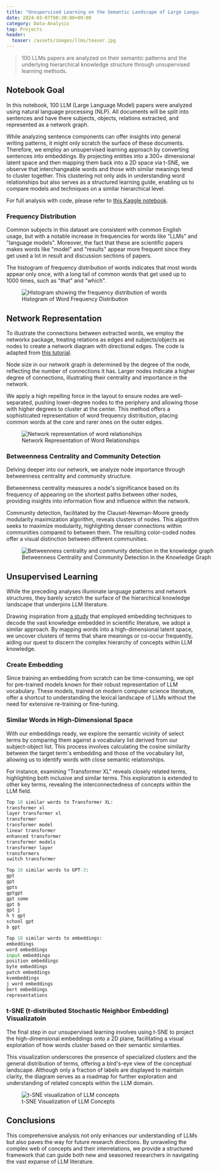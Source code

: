```yaml
---
title: "Unsupervised Learning on the Semantic Landscape of Large Language Models Papers"
date: 2024-03-07T08:30:00+09:00
category: Data-Analysis
tag: Projects
header:
  teaser: /assets/images/llms/teaser.jpg
---
```


> 100 LLMs papers are analyzed on their semantic patterns and the underlying hierarchical knowledge structure through unsupervised learning methods.

## Notebook Goal

In this notebook, 100 LLM (Large Language Model) papers were analyzed using natural language processing (NLP). All documents will be split into sentences and have there subjects, objects, relations extracted, and represented as a network graph.

While analyzing sentence components can offer insights into general writing patterns, it might only scratch the surface of these documents. Therefore, we employ an unsupervised learning approach by converting sentences into embeddings. By projecting entities into a 300+ dimensional latent space and then mapping them back into a 2D space via t-SNE, we observe that interchangeable words and those with similar meanings tend to cluster together. This clustering not only aids in understanding word relationships but also serves as a structured learning guide, enabling us to compare models and techniques on a similar hierarchical level.

For full analysis with code, please refer to [this Kaggle notebook](https://www.kaggle.com/code/chaozhuang/relation-extraction-unsupervised-exploration).

### Frequency Distribution

Common subjects in this dataset are consistent with common English usage, but with a notable increase in frequencies for words like "LLMs" and "language models". Moreover, the fact that these are scientific papers makes words like "model" and "results" appear more frequent since they get used a lot in result and discussion sections of papers.

The histogram of frequency distribution of words indicates that most words appear only once, with a long tail of common words that get used up to 1000 times, such as "that" and "which".

<figure style="width: 100%" class="align-center">
  <img src="/assets/images/llms/fig1.png" alt="Histogram showing the frequency distribution of words">
  <figcaption>Histogram of Word Frequency Distribution</figcaption>
</figure>

## Network Representation

To illustrate the connections between extracted words, we employ the networkx package, treating relations as edges and subjects/objects as nodes to create a network diagram with directional edges. The code is adapted from [this tutorial](https://networkx.org/documentation/stable/auto_examples/algorithms/plot_betweenness_centrality.html#sphx-glr-auto-examples-algorithms-plot-betweenness-centrality-py).

Node size in our network graph is determined by the degree of the node, reflecting the number of connections it has. Larger nodes indicate a higher degree of connections, illustrating their centrality and importance in the network.

We apply a high repelling force in the layout to ensure nodes are well-separated, pushing lower-degree nodes to the periphery and allowing those with higher degrees to cluster at the center. This method offers a sophisticated representation of word frequency distribution, placing common words at the core and rarer ones on the outer edges.

<figure style="width: 100%" class="align-center">
  <img src="/assets/images/llms/fig2.png" alt="Network representation of word relationships">
  <figcaption>Network Representation of Word Relationships</figcaption>
</figure>

### Betweenness Centrality and Community Detection

Delving deeper into our network, we analyze node importance through betweenness centrality and community structure.

Betweenness centrality measures a node's significance based on its frequency of appearing on the shortest paths between other nodes, providing insights into information flow and influence within the network.

Community detection, facilitated by the Clauset-Newman-Moore greedy modularity maximization algorithm, reveals clusters of nodes. This algorithm seeks to maximize modularity, highlighting denser connections within communities compared to between them. The resulting color-coded nodes offer a visual distinction between different communities.


<figure style="width: 100%" class="align-center">
  <img src="/assets/images/llms/fig3.png" alt="Betweenness centrality and community detection in the knowledge graph">
  <figcaption>Betweenness Centrality and Community Detection in the Knowledge Graph</figcaption>
</figure>

## Unsupervised Learning

While the preceding analyses illuminate language patterns and network structures, they barely scratch the surface of the hierarchical knowledge landscape that underpins LLM literature.

Drawing inspiration from [a study](https://www.nature.com/articles/s41586-019-1335-8) that employed embedding techniques to decode the vast knowledge embedded in scientific literature, we adopt a similar approach. By mapping words into a high-dimensional latent space, we uncover clusters of terms that share meanings or co-occur frequently, aiding our quest to discern the complex hierarchy of concepts within LLM knowledge.

### Create Embedding

Since training an embedding from scratch can be time-consuming, we opt for pre-trained models known for their robust representation of LLM vocabulary. These models, trained on modern computer science literature, offer a shortcut to understanding the lexical landscape of LLMs without the need for extensive re-training or fine-tuning.

### Similar Words in High-Dimensional Space

With our embeddings ready, we explore the semantic vicinity of select terms by comparing them against a vocabulary list derived from our subject-object list. This process involves calculating the cosine similarity between the target term's embedding and those of the vocabulary list, allowing us to identify words with close semantic relationships.

For instance, examining "Transformer XL" reveals closely related terms, highlighting both inclusive and similar terms. This exploration is extended to other key terms, revealing the interconnectedness of concepts within the LLM field.

```python
Top 10 similar words to Transformer XL:
transformer xl
layer transformer xl
transformer
transformer model
linear transformer
enhanced transformer
transformer models
transformer layer
transformers
switch transformer
```

```python
Top 10 similar words to GPT-3:
gpt
gpt 
gpts
gptgpt
gpt some
gpt b
gpt j
h t gpt
school gpt
b gpt
```

```python
Top 10 similar words to embeddings:
embeddings
word embeddings
input embeddings
position embeddings
byte embeddings
patch embeddings
kvembeddings
j word embeddings
bert embeddings
representations
```

### t-SNE (t-distributed Stochastic Neighbor Embedding) Visualizatoin

The final step in our unsupervised learning involves using t-SNE to project the high-dimensional embeddings onto a 2D plane, facilitating a visual exploration of how words cluster based on their semantic similarities.

This visualization underscores the presence of specialized clusters and the general distribution of terms, offering a bird's-eye view of the conceptual landscape. Although only a fraction of labels are displayed to maintain clarity, the diagram serves as a roadmap for further exploration and understanding of related concepts within the LLM domain.

<figure style="width: 100%" class="align-center">
  <img src="/assets/images/llms/fig4.png" alt="t-SNE visualization of LLM concepts">
  <figcaption>t-SNE Visualization of LLM Concepts</figcaption>
</figure>

## Conclusions

This comprehensive analysis not only enhances our understanding of LLMs but also paves the way for future research directions. By unraveling the complex web of concepts and their interrelations, we provide a structured framework that can guide both new and seasoned researchers in navigating the vast expanse of LLM literature.